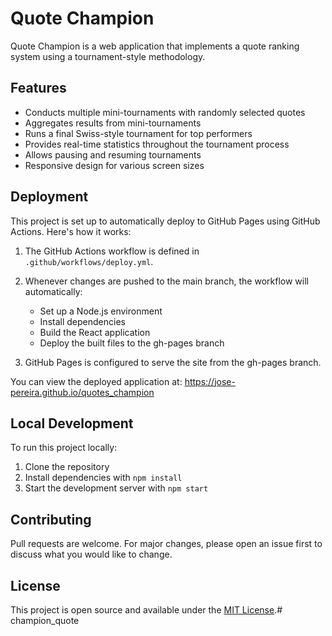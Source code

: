 # Quote Champion

Quote Champion is a web application that implements a quote ranking system using a tournament-style methodology.

## Features

- Conducts multiple mini-tournaments with randomly selected quotes
- Aggregates results from mini-tournaments
- Runs a final Swiss-style tournament for top performers
- Provides real-time statistics throughout the tournament process
- Allows pausing and resuming tournaments
- Responsive design for various screen sizes

## Deployment

This project is set up to automatically deploy to GitHub Pages using GitHub Actions. Here's how it works:

1. The GitHub Actions workflow is defined in `.github/workflows/deploy.yml`.
2. Whenever changes are pushed to the main branch, the workflow will automatically:
   - Set up a Node.js environment
   - Install dependencies
   - Build the React application
   - Deploy the built files to the gh-pages branch

3. GitHub Pages is configured to serve the site from the gh-pages branch.

You can view the deployed application at: https://jose-pereira.github.io/quotes_champion

## Local Development

To run this project locally:

1. Clone the repository
2. Install dependencies with `npm install`
3. Start the development server with `npm start`

## Contributing

Pull requests are welcome. For major changes, please open an issue first to discuss what you would like to change.

## License

This project is open source and available under the [MIT License](LICENSE).#   c h a m p i o n _ q u o t e  
 